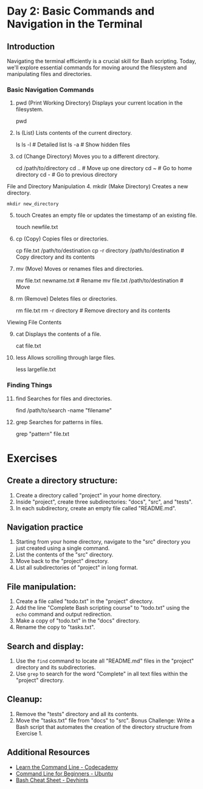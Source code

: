 # Day 2: Basic Commands and Navigation in the Terminal

## Introduction

Navigating the terminal efficiently is a crucial skill for Bash scripting. Today, we'll explore essential commands for moving around the filesystem and manipulating files and directories.

### Basic Navigation Commands

 1. pwd (Print Working Directory)
Displays your current location in the filesystem.

    pwd

2. ls (List)
Lists contents of the current directory.

    ls
    ls -l  # Detailed list
    ls -a  # Show hidden files

3. cd (Change Directory)
Moves you to a different directory.

    cd /path/to/directory
    cd ..  # Move up one directory
    cd ~   # Go to home directory
    cd -   # Go to previous directory

File and Directory Manipulation
4. mkdir (Make Directory)
Creates a new directory.

    mkdir new_directory

5. touch
Creates an empty file or updates the timestamp of an existing file.

    touch newfile.txt

6. cp (Copy)
Copies files or directories.

    cp file.txt /path/to/destination
    cp -r directory /path/to/destination  # Copy directory and its contents

7. mv (Move)
Moves or renames files and directories.

    mv file.txt newname.txt  # Rename
    mv file.txt /path/to/destination  # Move

8. rm (Remove)
Deletes files or directories.

    rm file.txt
    rm -r directory  # Remove directory and its contents

Viewing File Contents

9. cat
Displays the contents of a file.

    cat file.txt

10. less
Allows scrolling through large files.

    less largefile.txt

### Finding Things

11. find
Searches for files and directories.

    find /path/to/search -name "filename"

12. grep
Searches for patterns in files.

    grep "pattern" file.txt

# Exercises

## Create a directory structure:
1. Create a directory called "project" in your home directory.
2. Inside "project", create three subdirectories: "docs", "src", and "tests".
3. In each subdirectory, create an empty file called "README.md".

## Navigation practice
1. Starting from your home directory, navigate to the "src" directory you just created using a single command.
2. List the contents of the "src" directory.
3. Move back to the "project" directory.
4. List all subdirectories of "project" in long format.

## File manipulation:
1. Create a file called "todo.txt" in the "project" directory.
2. Add the line "Complete Bash scripting course" to "todo.txt" using the `echo` command and output redirection.
3. Make a copy of "todo.txt" in the "docs" directory.
4. Rename the copy to "tasks.txt".

## Search and display:
1. Use the `find` command to locate all "README.md" files in the "project" directory and its subdirectories.
2. Use `grep` to search for the word "Complete" in all text files within the "project" directory.

## Cleanup:
1. Remove the "tests" directory and all its contents.
2. Move the "tasks.txt" file from "docs" to "src".
Bonus Challenge: Write a Bash script that automates the creation of the directory structure from Exercise 1.


## Additional Resources

- [Learn the Command Line - Codecademy](https://www.codecademy.com/learn/learn-the-command-line)
- [Command Line for Beginners - Ubuntu](https://ubuntu.com/tutorials/command-line-for-beginners)
- [Bash Cheat Sheet - Devhints](https://devhints.io/bash)
